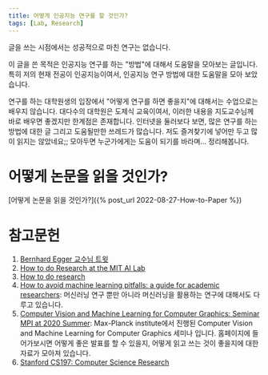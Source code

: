 ```yaml
---
title: 어떻게 인공지능 연구를 할 것인가?
tags: [Lab, Research] 
---
```


글을 쓰는 시점에서는 성공적으로 마친 연구는 없습니다. 

이 글을 쓴 목적은 인공지능 연구를 하는 "방법"에 대해서 도움말을 모아보는 글입니다.
특히 저의 현재 전공이 인공지능이여서, 인공지능 연구 방법에 대한 도움말을 모아 보았습니다.

연구를 하는 대학원생의 입장에서 "어떻게 연구를 하면 좋을지"에 대해서는 수업으로는 배우지 않습니다.
대다수의 대학원은 도제식 교육이여서, 이러한 내용을 지도교수님께 바로 배우면 좋겠지만 한계점은 존재합니다.
인터넷을 둘러보다 보면, 많은 연구를 하는 방법에 대한 글 그리고 도움될만한 쓰레드가 많습니다. 
저도 즐겨찾기에 넣어만 두고 많이 읽지는 않았네요;;
모아두면 누군가에게는 도움이 되기를 바라며... 정리해봅니다.

# 어떻게 논문을 읽을 것인가?

[어떻게 논문을 읽을 것인가?]({% post_url 2022-08-27-How-to-Paper %})

# 참고문헌

1. [Bernhard Egger 교수님 트윗](https://twitter.com/VisionBernie/status/1562385340819820544?s=20&t=moldg_-XutMlgQBWD1zywA)
2. [How to do Research at the MIT AI Lab](https://dspace.mit.edu/bitstream/handle/1721.1/41487/AI_WP_316.pdf)
3. [How to do research](http://people.csail.mit.edu/billf/www/papers/doresearch.pdf)
4. [How to avoid machine learning pitfalls: a guide for academic researchers](https://arxiv.org/abs/2108.02497): 머신러닝 연구 뿐만 아니라 머신러닝을 활용하는 연구에 대해서도 다루고 있습니다.
5. [Computer Vision and Machine Learning for Computer Graphics: Seminar MPI at 2020 Summer](https://vcai.mpi-inf.mpg.de/teaching/gvv_seminar_2020/resources.html): Max-Planck institute에서 진행된 Computer Vision and Machine Learning for Computer Graphics 세미나 입니다. 홈페이지에 들어가보시면 어떻게 좋은 발표를 할 수 있을지, 어떻게 읽고 쓰는 것이 좋을지에 대한 자료가 모아져 있습니다.
6. [Stanford CS197: Computer Science Research](https://web.stanford.edu/class/cs197/)